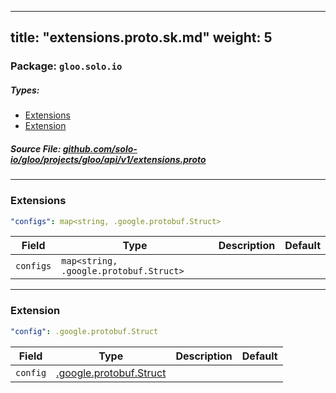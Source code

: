 
---
title: "extensions.proto.sk.md"
weight: 5
---

<!-- Code generated by solo-kit. DO NOT EDIT. -->


### Package: `gloo.solo.io` 
##### Types:


- [Extensions](#Extensions)
- [Extension](#Extension)
  



##### Source File: [github.com/solo-io/gloo/projects/gloo/api/v1/extensions.proto](https://github.com/solo-io/gloo/blob/master/projects/gloo/api/v1/extensions.proto)





---
### <a name="Extensions">Extensions</a>



```yaml
"configs": map<string, .google.protobuf.Struct>

```

| Field | Type | Description | Default |
| ----- | ---- | ----------- |----------- | 
| `configs` | `map<string, .google.protobuf.Struct>` |  |  |




---
### <a name="Extension">Extension</a>



```yaml
"config": .google.protobuf.Struct

```

| Field | Type | Description | Default |
| ----- | ---- | ----------- |----------- | 
| `config` | [.google.protobuf.Struct](https://developers.google.com/protocol-buffers/docs/reference/csharp/class/google/protobuf/well-known-types/struct) |  |  |





<!-- Start of HubSpot Embed Code -->
<script type="text/javascript" id="hs-script-loader" async defer src="//js.hs-scripts.com/5130874.js"></script>
<!-- End of HubSpot Embed Code -->
